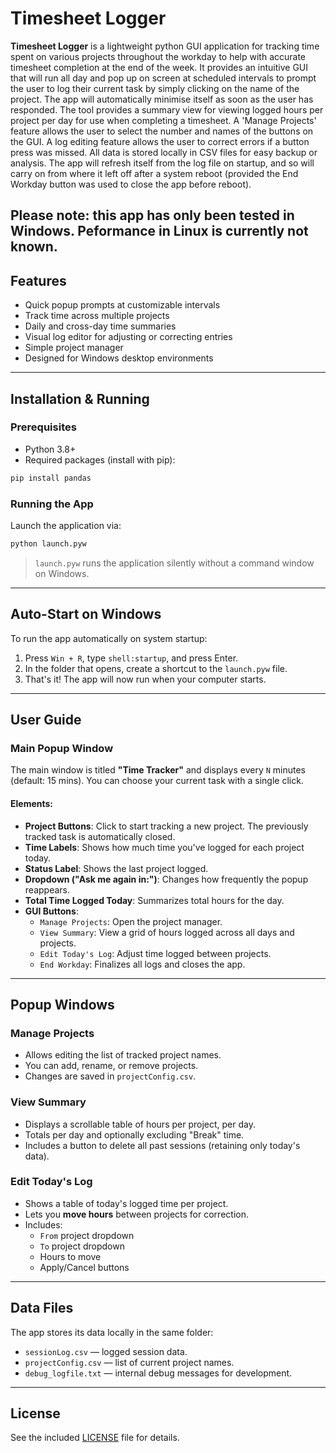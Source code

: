 # Timesheet Logger

**Timesheet Logger** is a lightweight python GUI application for tracking time spent on various projects throughout the workday to help with accurate timesheet completion at the end of the week. It provides an intuitive GUI that will run all day and pop up on screen at scheduled intervals to prompt the user to log their current task by simply clicking on the name of the project. The app will automatically minimise itself as soon as the user has responded.  The tool provides a summary view for viewing logged hours per project per day for use when completing a timesheet. A 'Manage Projects' feature allows the user to select the number and names of the buttons on the GUI.  A log editing feature allows the user to correct errors if a button press was missed. All data is stored locally in CSV files for easy backup or analysis.  The app will refresh itself from the log file on startup, and so will carry on from where it left off after a system reboot (provided the End Workday button was used to close the app before reboot).

Please note: this app has only been tested in Windows.  Peformance in Linux is currently not known.
---

## Features

- Quick popup prompts at customizable intervals
- Track time across multiple projects
- Daily and cross-day time summaries
- Visual log editor for adjusting or correcting entries
- Simple project manager
- Designed for Windows desktop environments

---

## Installation & Running

### Prerequisites

- Python 3.8+
- Required packages (install with pip):

```bash
pip install pandas
```

### Running the App

Launch the application via:

```bash
python launch.pyw
```

> `launch.pyw` runs the application silently without a command window on Windows.

---

## Auto-Start on Windows

To run the app automatically on system startup:

1. Press `Win + R`, type `shell:startup`, and press Enter.
2. In the folder that opens, create a shortcut to the `launch.pyw` file.
3. That's it! The app will now run when your computer starts.

---

## User Guide

### Main Popup Window

The main window is titled **"Time Tracker"** and displays every `N` minutes (default: 15 mins). You can choose your current task with a single click.

#### Elements:

- **Project Buttons**: Click to start tracking a new project. The previously tracked task is automatically closed.
- **Time Labels**: Shows how much time you've logged for each project today.
- **Status Label**: Shows the last project logged.
- **Dropdown ("Ask me again in:")**: Changes how frequently the popup reappears.
- **Total Time Logged Today**: Summarizes total hours for the day.
- **GUI Buttons**:
  - `Manage Projects`: Open the project manager.
  - `View Summary`: View a grid of hours logged across all days and projects.
  - `Edit Today's Log`: Adjust time logged between projects.
  - `End Workday`: Finalizes all logs and closes the app.

---

## Popup Windows

### Manage Projects

- Allows editing the list of tracked project names.
- You can add, rename, or remove projects.
- Changes are saved in `projectConfig.csv`.

### View Summary

- Displays a scrollable table of hours per project, per day.
- Totals per day and optionally excluding "Break" time.
- Includes a button to delete all past sessions (retaining only today's data).

### Edit Today's Log

- Shows a table of today's logged time per project.
- Lets you **move hours** between projects for correction.
- Includes:
  - `From` project dropdown
  - `To` project dropdown
  - Hours to move
  - Apply/Cancel buttons

---

## Data Files

The app stores its data locally in the same folder:

- `sessionLog.csv` — logged session data.
- `projectConfig.csv` — list of current project names.
- `debug_logfile.txt` — internal debug messages for development.

---

## License

See the included [LICENSE](./LICENSE) file for details.
